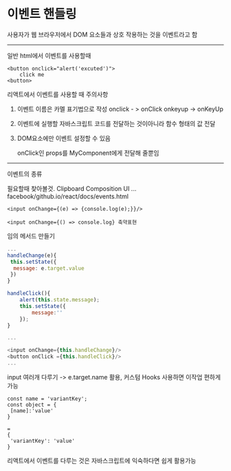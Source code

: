 <h1>이벤트 핸들링</h1>

사용자가 웹 브라우저에서 DOM 요소들과 상호 작용하는 것을 이벤트라고 함

---

일반 html에서 이벤트를 사용할때

```
<button onclick="alert('excuted')">
	click me
<button>
```

리액트에서 이벤트를 사용할 때 주의사항

1. 이벤트 이름은 카멜 표기법으로 작성 onclick - > onClick onkeyup -> onKeyUp

2. 이벤트에 실행할 자바스크립트 코드를 전달하는 것이아니라 함수 형태의 값 전달

3. DOM요소에만 이벤트 설정할 수 있음 <MyComponet onClick={doSomething}>

   onClick인 props를 MyComponent에게 전달해 줄뿐임

---

이벤트의 종류

필요할때 찾아볼것. Clipboard Composition UI ... facebook/github.io/react/docs/events.html

```
<input onChange={(e) => {console.log(e);}}/>

<input onChange={() => console.log} 축약표현
```

임의 메서드 만들기

```javascript
...
handleChange(e){
 this.setState({
  message: e.target.value
 })
}

handleClick(){
    alert(this.state.message);
    this.setState({
        message:''
    });
}

...

<input onChange={this.handleChange}/>
<button onClick ={this.handleClick}/>
...

```

input 여러개 다루기 -> e.target.name 활용, 커스텀 Hooks 사용하면 이작업 편하게 가능

```
const name = 'variantKey';
const object = {
 [name]:'value'
}

=
{
 'variantKey': 'value'
}

```

리액트에서 이벤트를 다루는 것은 자바스크립트에 익숙하다면 쉽게 활용가능
